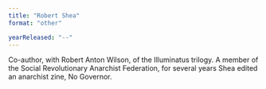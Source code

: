 ```yaml
---
title: "Robert Shea"
format: "other"

yearReleased: "--"
---
```

 Co-author, with Robert Anton Wilson, of the  Illuminatus trilogy. A member of the Social Revolutionary Anarchist  Federation, for several years Shea edited an anarchist zine,  No Governor.
  